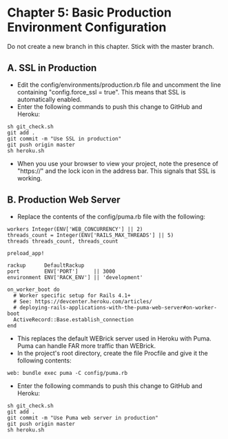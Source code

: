 # Chapter 5: Basic Production Environment Configuration

Do not create a new branch in this chapter.  Stick with the master branch.

## A. SSL in Production

*  Edit the config/environments/production.rb file and uncomment the line containing "config.force_ssl = true".
This means that SSL is automatically enabled.
*  Enter the following commands to push this change to GitHub and Heroku:
```
sh git_check.sh
git add .
git commit -m "Use SSL in production"
git push origin master
sh heroku.sh
```
* When you use your browser to view your project, note the presence of "https://" and the lock icon in the address bar.
This signals that SSL is working.

## B. Production Web Server

* Replace the contents of the config/puma.rb file with the following:

```
workers Integer(ENV['WEB_CONCURRENCY'] || 2)
threads_count = Integer(ENV['RAILS_MAX_THREADS'] || 5)
threads threads_count, threads_count

preload_app!

rackup      DefaultRackup
port        ENV['PORT']     || 3000
environment ENV['RACK_ENV'] || 'development'

on_worker_boot do
  # Worker specific setup for Rails 4.1+
  # See: https://devcenter.heroku.com/articles/
  # deploying-rails-applications-with-the-puma-web-server#on-worker-boot
  ActiveRecord::Base.establish_connection
end
```
* This replaces the default WEBrick server used in Heroku with Puma.  Puma can handle FAR more traffic than WEBrick.
* In the project's root directory, create the file Procfile and give it the following contents:
```
web: bundle exec puma -C config/puma.rb
```
*  Enter the following commands to push this change to GitHub and Heroku:
```
sh git_check.sh
git add .
git commit -m "Use Puma web server in production"
git push origin master
sh heroku.sh
```
